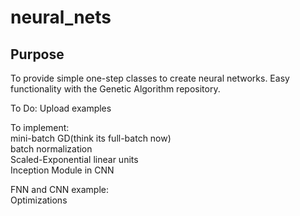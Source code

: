 # neural_nets

## Purpose

To provide simple one-step classes to create neural networks. Easy functionality with the Genetic Algorithm repository.

To Do:
Upload examples

To implement:   
mini-batch GD(think its full-batch now)   
batch normalization   
Scaled-Exponential linear units   
Inception Module in CNN

FNN and CNN example:  
Optimizations
